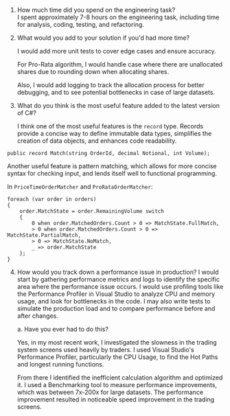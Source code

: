 ﻿1. How much time did you spend on the engineering task?  
   I spent approximately 7-8 hours on the engineering task, including time for analysis, coding, testing, and refactoring.

2. What would you add to your solution if you'd had more time? 

   I would add more unit tests to cover edge cases and ensure accuracy.

   For Pro-Rata algorithm, I would handle case where there are unallocated shares due to rounding down when allocating shares.

   Also, I would add logging to track the allocation process for better debugging, and to see potential bottlenecks in case of large datasets.

3. What do you think is the most useful feature added to the latest version of C#?  

   I think one of the most useful features is the `record` type. Records provide a concise way to define immutable data types, simplifies the creation of data objects, and enhances code readability.

```
public record Match(string OrderId, decimal Notional, int Volume);
```

   Another useful feature is pattern matching, which allows for more concise syntax for checking input, and lends itself well to functional programming.

In `PriceTimeOrderMatcher` and `ProRataOrderMatcher`:
```
foreach (var order in orders)
{
    order.MatchState = order.RemainingVolume switch
    {
        0 when order.MatchedOrders.Count > 0 => MatchState.FullMatch,
        > 0 when order.MatchedOrders.Count > 0 => MatchState.PartialMatch,
        > 0 => MatchState.NoMatch,
        _ => order.MatchState
    };
}
```

4. How would you track down a performance issue in production?
   I would start by gathering performance metrics and logs to identify the specific area where the performance issue occurs. I would use profiling tools like the Performance Profiler in Visual Studio to analyze CPU and memory usage, and look for bottlenecks in the code. I may also write tests to simulate the production load and to compare performance before and after changes.

   a. Have you ever had to do this?

   Yes, in my most recent work, I investigated the slowness in the trading system screens used heavily by traders. I used Visual Studio's Performance Profiler, particularly the CPU Usage, to find the Hot Paths and longest running functions.
   
   From there I identified the inefficient calculation algorithm and optimized it. I used a Benchmarking tool to measure performance improvements, which was between 7x-200x for large datasets. The performance improvement resulted in noticeable speed improvement in the trading screens.
